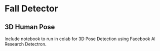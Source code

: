 # Fall Detector

## 3D Human Pose
Include notebook to run in colab for 3D Pose Detection using Facebook AI Research Detectron. 
